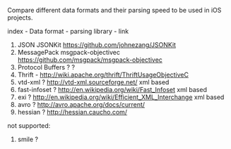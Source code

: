 
Compare different data formats and their parsing speed to be used in iOS projects.

index - Data format - parsing library - link
1.	JSON		JSONKit		https://github.com/johnezang/JSONKit
2. 	MessagePack	msgpack-objectivec	https://github.com/msgpack/msgpack-objectivec
3. 	Protocol Buffers	?	?
4. 	Thrift		-		http://wiki.apache.org/thrift/ThriftUsageObjectiveC		
5.	vtd-xml		?		http://vtd-xml.sourceforge.net/					xml based
6. 	fast-infoset	?		http://en.wikipedia.org/wiki/Fast_Infoset			xml based
7.	exi		?		http://en.wikipedia.org/wiki/Efficient_XML_Interchange		xml based
8. 	avro		?		http://avro.apache.org/docs/current/			
9.	hessian		?		http://hessian.caucho.com/

not supported:
1. 	smile		?		<NO obj-C implementation found>
	
